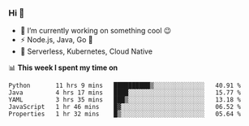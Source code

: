 ### Hi 👋

<!--
**nodejh/nodejh** is a ✨ _special_ ✨ repository because its `README.md` (this file) appears on your GitHub profile.

Here are some ideas to get you started:

- 🔭 I’m currently working on ...
- 🌱 I’m currently learning ...
- 👯 I’m looking to collaborate on ...
- 🤔 I’m looking for help with ...
- 💬 Ask me about ...
- 📫 How to reach me: ...
- 😄 Pronouns: ...
- ⚡ Fun fact: ...
-->

- 🔭 I’m currently working on something cool :wink:
- ⚡ Node.js, Java, Go :thought_balloon:
- 🤖 Serverless, Kubernetes, Cloud Native

📊 **This week I spent my time on**

<!--START_SECTION:waka-->
```text
Python       11 hrs 9 mins   ██████████▒░░░░░░░░░░░░░░   40.91 % 
Java         4 hrs 17 mins   ████░░░░░░░░░░░░░░░░░░░░░   15.77 % 
YAML         3 hrs 35 mins   ███▒░░░░░░░░░░░░░░░░░░░░░   13.18 % 
JavaScript   1 hr 46 mins    █▓░░░░░░░░░░░░░░░░░░░░░░░   06.52 % 
Properties   1 hr 32 mins    █▒░░░░░░░░░░░░░░░░░░░░░░░   05.64 % 
```
<!--END_SECTION:waka-->


<!--
:traffic_light: **Visitors**

![visitors](https://visitor-badge.glitch.me/badge?page_id=nodejh.nodejh)
-->
